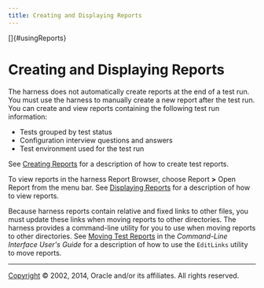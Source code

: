 ```yaml
---
title: Creating and Displaying Reports
---
```


[]{#usingReports}

# Creating and Displaying Reports

The harness does not automatically create reports at the end of a test run. You must use the harness
to manually create a new report after the test run. You can create and view reports containing the
following test run information:

-   Tests grouped by test status
-   Configuration interview questions and answers
-   Test environment used for the test run

See [Creating Reports](newReports.html) for a description of how to create test reports.

To view reports in the harness Report Browser, choose Report **\>** Open Report from the menu bar.
See [Displaying Reports](reportBrowser.html) for a description of how to view reports.

Because harness reports contain relative and fixed links to other files, you must update these links
when moving reports to other directories. The harness provides a command-line utility for you to use
when moving reports to other directories. See [Moving Test Reports](../command/moveReports.html) in
the *Command-Line Interface User\'s Guide* for a description of how to use the `EditLinks` utility
to move reports.

----------------------------------------------------------------------------------------------------

[Copyright](../copyright.html) © 2002, 2014, Oracle and/or its affiliates. All rights reserved.
